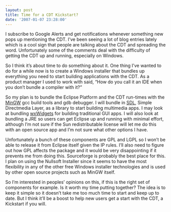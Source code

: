 ```yaml
---
layout: post
title: Time for a CDT Kickstart?
date: '2007-01-07 23:28:00'
---
```



I subscribe to Google Alerts and get notifications whenever something new pops up mentioning the CDT. I’ve been seeing a lot of blog entries lately which is a cool sign that people are talking about the CDT and spreading the word. Unfortunately some of the comments deal with the difficulty of getting the CDT up and running, especially on Windows.

So I think it’s about time to do something about it. One thing I’ve wanted to do for a while now is to create a Windows installer that bundles up everything you need to start building applications with the CDT. As a product manager I used to work with said, “How do you call it an IDE when you don’t bundle a compiler with it?”

So my plan is to bundle the Eclipse Platform and the CDT run-times with the [MinGW](http://www.mingw.org/) gcc build tools and gdb debugger. I will bundle in [SDL](http://www.libsdl.org/), Simple Directmedia Layer, as a library to start building multimedia apps. I may look at bundling [wxWidgets](http://www.wxwidgets.org/) for building traditional GUI apps. I will also look at bundling a JRE so users can get Eclipse up and running with minimal effort, although I’m not sure if the Sun redistributable license will let me do this with an open source app and I’m not sure what other options I have.

Unfortunately a bunch of these components are GPL and LGPL so I won’t be able to release it from Eclipse itself given the IP rules. I’ll also need to figure out how GPL affects the package and it would be very disappointing if it prevents me from doing this. Sourceforge is probably the best place for this. I plan on using the Nullsoft Installer since it seems to have the most flexibility in any of the other free Windows installer technologies and is used by other open source projects such as MinGW itself.

So I’m interested in peoples’ opinions on this, if this is the right set of components for example. Is it worth my time putting together? The idea is to keep it simple so it doesn’t take me too much time to start and keep up to date. But I think it’ll be a boost to help new users get a start with the CDT, a Kickstart if you will.


